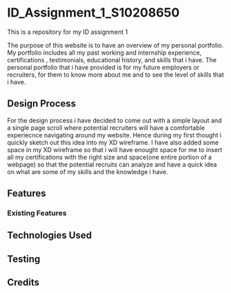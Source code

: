 # ID_Assignment_1_S10208650
This is a repository for my ID assignment 1 

The purpose of this website is to have an overview of my personal portfolio. My portfolio includes all my past working and internship experience, certifications , testimonials, educational history, and skills that i have. The personal portfolio that i have provided is for my future employers or recruiters, for them to know more about me and to see the level of skills that i have.

## Design Process
For the design process i have decided to come out with a simple layout and a single page scroll where potential recruiters will have a comfortable experiecnce navigating around my website. Hence during my first thought i quickly sketch out this idea into my XD wireframe. I have also added some space in my XD wireframe so that i will have enought space for me to insert all my certifications with the right size and space(one entire portion of a webpage) so that the potential recruits can analyze and have a quick idea on what are some of my skills and the knowledge i have. 



## Features
### Existing Features

## Technologies Used
## Testing
## Credits


